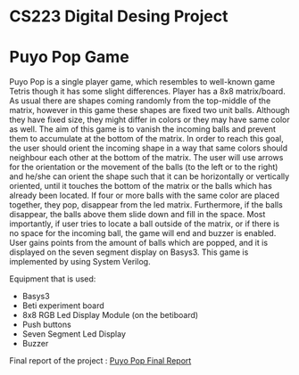 # CS223 Digital Desing Project
# Puyo Pop Game

Puyo Pop is a single player game, which resembles to well-known game Tetris though it has some slight differences. Player has a 8x8 matrix/board. As usual there are shapes coming randomly from the top-middle of the matrix, however in this game these shapes are fixed two unit balls. Although they have fixed size, they might differ in colors or they may have same color as well. The aim of this game is to vanish the incoming balls and prevent them to accumulate at the bottom of the matrix. In order to reach this goal, the user should orient the incoming shape in a way that same colors should neighbour each other at the bottom of the matrix. The user will use arrows for the orientation or the movement of the balls (to the left or to the right) and he/she can orient the shape such that it can be horizontally or vertically oriented, until it touches the bottom of the matrix or the balls which has already been located. If four or more balls with the same color are placed together, they pop, disappear from the led matrix. Furthermore, if the balls disappear, the balls above them slide down and fill in the space. Most importantly, if user tries to locate a ball outside of the matrix, or if there is no space for the incoming ball, the game will end and buzzer is enabled. User gains points from the amount of balls which are popped, and it is displayed on the seven segment display on Basys3. This game is implemented by using System Verilog. 

Equipment that is used:
- Basys3 
- Beti experiment board 
- 8x8 RGB Led Display Module (on the betiboard)
- Push buttons	
- Seven Segment Led Display 
- Buzzer

Final report of the project : [Puyo Pop Final Report](IremUral-EmreDikinelli_PuyoPop.docx)

